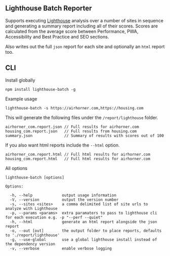 ## Lighthouse Batch Reporter

Supports executing [Lighthouse](https://developers.google.com/web/tools/lighthouse) analysis over a number of sites in sequence and
generating a summary report including all of their scores. Scores are calculated from the
average score between Performance, PWA, Accessibility and Best Practice and SEO sections.

Also writes out the full `json` report for each site and optionally an `html` report too.

## CLI

Install globally

    npm install lighthouse-batch -g

Example usage

    lighthouse-batch -s https://airhorner.com,https://housing.com

This will generate the following files under the `/report/lighthouse` folder.

    airhorner_com.report.json // Full results for airhorner.com
    housing_com.report.json   // Full results from housing.com
    summary.json              // Summary of results with scores out of 100  

If you also want html reports include the `--html` option.

    airhorner_com.report.html // Full html results for airhorner.com
    housing_com.report.html   // Full html results for airhorner.com

All options

    lighthouse-batch [options]

    Options:

      -h, --help             output usage information
      -V, --version          output the version number
      -s, --sites <sites>    a comma delimited list of site urls to analyze with Lighthouse
      -p, --params <params>  extra paramaters to pass to lighthouse cli for each execution e.g. -p "--perf --quiet"
      -h, --html             generate an html report alongside the json report
      -o, --out [out]        the output folder to place reports, defaults to './report/lighthouse'
      -g, --use-global       use a global lighthouse install instead of the dependency version
      -v, --verbose          enable verbose logging
